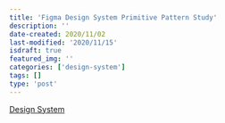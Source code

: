 ```yaml
---
title: 'Figma Design System Primitive Pattern Study'
description: ''
date-created: 2020/11/02
last-modified: '2020/11/15'
isdraft: true
featured_img: ''
categories: ['design-system']
tags: []
type: 'post'
---
```


[Design System](https://www.figma.com/file/DerQX2iqJXILcFSOqS3qHh/primative-design-system?node-id=84%3A99)
